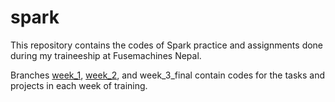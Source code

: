 # spark
This repository contains the codes of Spark practice and assignments done during my traineeship at Fusemachines Nepal.

Branches [week_1](https://github.com/stha-pallavii/spark/tree/week_1/week_1), [week_2](https://github.com/stha-pallavii/spark/tree/week_2/week_2), and week_3_final contain codes for the tasks and projects in each week of training.
